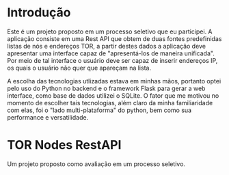 # Introdução

 Este é um projeto proposto em um processo seletivo que eu participei. A aplicação consiste
em uma Rest API que obtem de duas fontes predefinidas listas de nós e endereços TOR, a partir 
destes dados a aplicação deve apresentar uma interface capaz de "apresentá-los de maneira unificada".
 Por meio de tal interface o usuário deve ser capaz de inserir endereços IP, os quais o usuário não 
quer que apareçam na lista.

 A escolha das tecnologias utlizadas estava em minhas mãos, portanto optei pelo uso do Python no backend 
e o framework Flask para gerar a web interface, como base de dados utilizei o SQLite. O fator que me
motivou no momento de escolher tais tecnologias, além claro da minha familiaridade com elas, foi o "lado
multi-plataforma" do python, bem como sua performance e versatilidade.


# TOR Nodes RestAPI

Um projeto proposto como avaliação em um processo seletivo.
